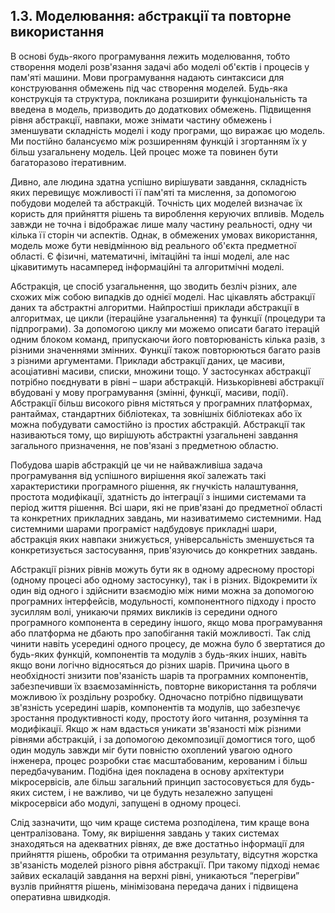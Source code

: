 ## 1.3. Моделювання: абстракції та повторне використання

В основі будь-якого програмування лежить моделювання, тобто створення моделі розв'язання задачі або моделі об'єктів і процесів у пам'яті машини. Мови програмування надають синтаксиси для конструювання обмежень під час створення моделей. Будь-яка конструкція та структура, покликана розширити функціональність та введена в модель, призводить до додаткових обмежень. Підвищення рівня абстракції, навпаки, може знімати частину обмежень і зменшувати складність моделі і коду програми, що виражає цю модель. Ми постійно балансуємо між розширенням функцій і згортанням їх у більш узагальнену модель. Цей процес може та повинен бути багаторазово ітеративним.

Дивно, але людина здатна успішно вирішувати завдання, складність яких перевищує можливості її пам'яті та мислення, за допомогою побудови моделей та абстракцій. Точність цих моделей визначає їх користь для прийняття рішень та вироблення керуючих впливів. Модель завжди не точна і відображає лише малу частину реальності, одну чи кілька її сторін чи аспектів. Однак, в обмежених умовах використання, модель може бути невідмінною від реального об'єкта предметної області. Є фізичні, математичні, імітаційні та інші моделі, але нас цікавитимуть насамперед інформаційні та алгоритмічні моделі.

Абстракція, це спосіб узагальнення, що зводить безліч різних, але схожих між собою випадків до однієї моделі. Нас цікавлять абстракції даних та абстрактні алгоритми. Найпростіші приклади абстракції в алгоритмах, це цикли (ітераційне узагальнення) та функції (процедури та підпрограми). За допомогою циклу ми можемо описати багато ітерацій одним блоком команд, припускаючи його повторюваність кілька разів, з різними значеннями змінних. Функції також повторюються багато разів з різними аргументами. Приклади абстракції даних, це масиви, асоціативні масиви, списки, множини тощо. У застосунках абстракції потрібно поєднувати в рівні – шари абстракцій. Низькорівневі абстракції вбудовані у мову програмування (змінні, функції, масиви, події). Абстракції більш високого рівня містяться у програмних платформах, рантаймах, стандартних бібліотеках, та зовнішніх бібліотеках або їх можна побудувати самостійно із простих абстракцій. Абстракції так називаються тому, що вирішують абстрактні узагальнені завдання загального призначення, не пов'язані з предметною областю.

Побудова шарів абстракцій це чи не найважливіша задача програмування від успішного вирішення якої залежать такі характеристики програмного рішення, як гнучкість налаштування, простота модифікації, здатність до інтеграції з іншими системами та період життя рішення. Всі шари, які не прив'язані до предметної області та конкретних прикладних завдань, ми називатимемо системними. Над системними шарами програміст надбудовує прикладні шари, абстракція яких навпаки знижується, універсальність зменшується та конкретизується застосування, прив'язуючись до конкретних завдань.

Абстракції різних рівнів можуть бути як в одному адресному просторі (одному процесі або одному застосунку), так і в різних. Відокремити їх один від одного і здійснити взаємодію між ними можна за допомогою програмних інтерфейсів, модульності, компонентного підходу і просто зусиллям волі, уникаючи прямих викликів із середини одного програмного компонента в середину іншого, якщо мова програмування або платформа не дбають про запобігання такій можливості. Так слід чинити навіть усередині одного процесу, де можна було б звертатися до будь-яких функцій, компонентів та модулів з будь-яких інших, навіть якщо вони логічно відносяться до різних шарів. Причина цього в необхідності знизити пов'язаність шарів та програмних компонентів, забезпечивши їх взаємозамінність, повторне використання та роблячи можливою їх роздільну розробку. Одночасно потрібно підвищувати зв'язність усередині шарів, компонентів та модулів, що забезпечує зростання продуктивності коду, простоту його читання, розуміння та модифікації. Якщо ж нам вдасться уникати зв'язаності між різними рівнями абстракцій, і за допомогою декомпозиції домогтися того, щоб один модуль завжди міг бути повністю охоплений увагою одного інженера, процес розробки стає масштабованим, керованим і більш передбачуваним. Подібна ідея покладена в основу архітектури мікросервісів, але більш загальний принцип застосовується для будь-яких систем, і не важливо, чи це будуть незалежно запущені мікросервіси або модулі, запущені в одному процесі.

Слід зазначити, що чим краще система розподілена, тим краще вона централізована. Тому, як вирішення завдань у таких системах знаходяться на адекватних рівнях, де вже достатньо інформації для прийняття рішень, обробки та отримання результату, відсутня жорстка зв'язаність моделей різного рівня абстракції. При такому підході немає зайвих ескалацій завдання на верхні рівні, уникаються “перегріви” вузлів прийняття рішень, мінімізована передача даних і підвищена оперативна швидкодія.
